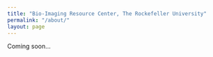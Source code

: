```yaml
---
title: "Bio-Imaging Resource Center, The Rockefeller University"
permalink: "/about/"
layout: page
---
```


Coming soon...
